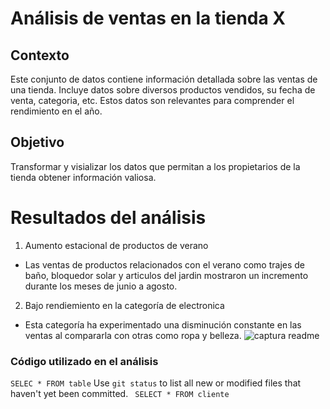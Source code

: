 # Análisis de ventas en la tienda X

## Contexto
Este conjunto de datos contiene información detallada sobre las ventas de una tienda. Incluye datos sobre diversos productos vendidos, su fecha de venta, categoria, etc.
Estos datos son relevantes para comprender el rendimiento en el año.

## Objetivo
Transformar y visializar los datos que permitan a los propietarios de la tienda obtener información valiosa.

# Resultados del análisis

1. Aumento estacional de productos de verano
 - Las ventas de productos relacionados con el verano como trajes de baño, bloquedor solar y articulos del jardin mostraron un incremento durante los meses de junio a agosto.

2. Bajo rendiemiento en la categoría de electronica
 - Esta categoría ha experimentado una disminución constante en las ventas al compararla con otras como ropa y belleza.
![captura readme](https://github.com/ZairaPuente/MicrosoftExcel/assets/174209687/2aec5e9c-11b1-4bf2-8125-dc98e6549293)

### Código utilizado en el análisis
` SELEC * FROM table `
Use `git status` to list all new or modified files that haven't yet been committed.
``` SELECT * FROM cliente```
